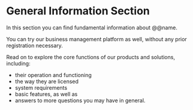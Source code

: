 # General Information Section

In this section you can find fundamental information about @@name.  

You can try our business management platform as well, without any prior registration necessary.  

Read on to explore the core functions of our products and solutions, including:  

* their operation and functioning 
* the way they are licensed 
* system requirements 
* basic features, as well as 
* answers to more questions you may have in general.  

